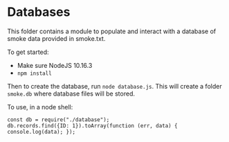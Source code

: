# Databases

This folder contains a module to populate and interact with a database
of smoke data provided in smoke.txt. 

To get started: 

* Make sure NodeJS 10.16.3
* `npm install`

Then to create the database, run `node database.js`. This will create a
folder `smoke.db` where database files will be stored.

To use, in a node shell:

```
const db = require("./database");
db.records.find({ID: 1}).toArray(function (err, data) { console.log(data); });
```

